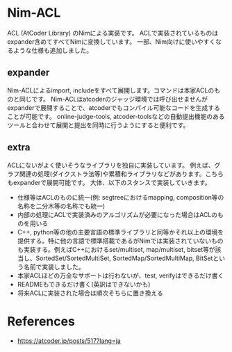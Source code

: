 # Nim-ACL
ACL (AtCoder Library) のNimによる実装です。
ACLで実装されているものはexpander含めてすべてNimに変換しています。
一部、Nim向けに使いやすくなるような仕様も追加しました。

## expander
Nim-ACLによるimport, includeをすべて展開します。コマンドは本家ACLのものと同じです。
Nim-ACLはatcoderのジャッジ環境では呼び出せませんがexpanderで展開することで、atcoderでもコンパイル可能なコードを生成することが可能です。
online-judge-tools, atcoder-toolsなどの自動提出機能のあるツールと合わせて展開と提出を同時に行うようにすると便利です。

## extra
ACLにないがよく使いそうなライブラリを独自に実装しています。
例えば、グラフ関連の処理(ダイクストラ法等)や累積和ライブラリなどがあります。こちらもexpanderで展開可能です。
大体、以下のスタンスで実装していきます。
* 仕様等はACLのものに統一(例: segtreeにおけるmapping, composition等の名称を二分木等の名称でも統一)
* 内部の処理にACLで実装済みのアルゴリズムが必要になった場合はACLのものを用いる
* C++, python等の他の主要言語の標準ライブラリと同等かそれ以上の環境を提供する。特に他の言語で標準搭載であるがNimでは実装されていないものも実装する。例えばC++におけるset/multiset, map/multiset, bitset等が該当し、SortedSet/SortedMultiSet, SortedMap/SortedMultiMap, BitSetという名前で実装しました。
* 本家ACLほどの万全なサポートは行わないが、test, verifyはできるだけ書く
* READMEもできるだけ書く(英訳はできないかも)
* 将来ACLに実装された場合は順次そちらに置き換える

# References
- https://atcoder.jp/posts/517?lang=ja
